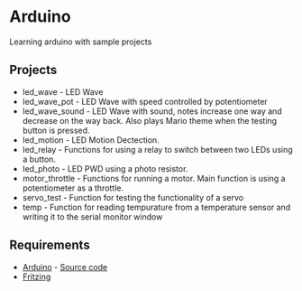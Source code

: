 # Arduino
Learning arduino with sample projects

## Projects
- led_wave - LED Wave
- led_wave_pot - LED Wave with speed controlled by potentiometer
- led_wave_sound - LED Wave with sound, notes increase one way and decrease on the way back. Also plays Mario theme when the testing button is pressed.
- led_motion - LED Motion Dectection.
- led_relay - Functions for using a relay to switch between two LEDs using a button.
- led_photo - LED PWD using a photo resistor.
- motor_throttle - Functions for running a motor. Main function is using a potentiometer as a throttle.
- servo_test - Function for testing the functionality of a servo
- temp - Function for reading tempurature from a temperature sensor and writing it to the serial monitor window

## Requirements
- [Arduino](https://www.arduino.cc/en/main/software) - [Source code](https://github.com/arduino/Arduino)
- [Fritzing](http://fritzing.org/download/)